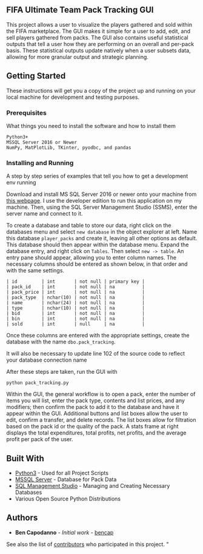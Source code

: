 ## FIFA Ultimate Team Pack Tracking GUI

This project allows a user to visualize the players gathered and sold within the FIFA marketplace. The GUI makes it simple for a user to add, edit, and sell players gathered from packs. The GUI also contains useful statistical outputs that tell a user how they are performing on an overall and per-pack basis. These statistical outputs update natively when a user subsets data, allowing for more granular output and strategic planning.

## Getting Started

These instructions will get you a copy of the project up and running on your local machine for development and testing purposes.

### Prerequisites

What things you need to install the software and how to install them

```
Python3+
MSSQL Server 2016 or Newer
NumPy, MatPlotLib, TKinter, pyodbc, and pandas
```

### Installing and Running

A step by step series of examples that tell you how to get a development env running

Download and install MS SQL Server 2016 or newer onto your machine from [this webpage](https://www.microsoft.com/en-us/sql-server/sql-server-downloads). I use the developer edition to run this application on my machine. Then, using the SQL Server Management Studio (SSMS), enter the server name and connect to it.

To create a database and table to store our data, right click on the databases menu and select ```new database``` in the object explorer at left. Name this database ```player_packs``` and create it, leaving all other options as default. This database should then appear within the database menu. Expand the database entry, and right click on ```Tables```. Then select ```new -> table```. An entry pane should appear, allowing you to enter column names. The necessary columns should be entered as shown below, in that order and with the same settings.

```
| id         | int       | not null | primary key |
| pack_id    | int       | not null | na          |
| pack_price | int       | not null | na          |
| pack_type  | nchar(10) | not null | na          |
| name       | nchar(24) | not null | na          |
| type       | nchar(10) | not null | na          |
| bid        | int       | not null | na          |
| bin        | int       | not null | na          |
| sold       | int       | null     | na          |
```

Once these columns are entered with the appropriate settings, create the database with the name ```dbo.pack_tracking```.

It will also be necessary to update line 102 of the source code to reflect your database connection name

After these steps are taken, run the GUI with 

```
python pack_tracking.py
```

Within the GUI, the general workflow is to open a pack, enter the number of items you will list, enter the pack type, contents and list prices, and any modifiers; then confirm the pack to add it to the database and have it appear within the GUI. Additional buttons and list boxes allow the user to edit, confirm a transfer, and delete records. The list boxes allow for filtration based on the pack id or the quality of the pack. A stats frame at right displays the total expenditures, total profits, net profits, and the average profit per pack of the user.

## Built With

* [Python3](https://www.python.org/) - Used for all Project Scripts
* [MSSQL Server](https://www.microsoft.com/en-us/sql-server/sql-server-2019#Install) - Database for Pack Data
* [SQL Management Studio](https://docs.microsoft.com/en-us/sql/ssms/sql-server-management-studio-ssms?view=sql-server-2017) - Managing and Creating Necessary Databases
* Various Open Source Python Distributions

## Authors

* **Ben Capodanno** - *Initial work* - [bencap](https://github.com/bencap)

See also the list of [contributors](https://github.com/bencap/nba-vis/contributors) who participated in this project.
" 
